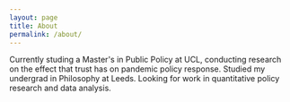 ```yaml
---
layout: page
title: About
permalink: /about/
---
```


Currently studing a Master's in Public Policy at UCL, conducting research on the effect that trust has on pandemic policy response. Studied my undergrad in Philosophy at Leeds. Looking for work in quantitative policy research and data analysis.